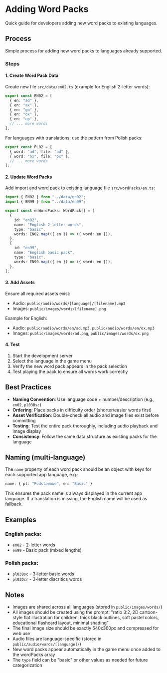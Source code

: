 # Adding Word Packs

Quick guide for developers adding new word packs to existing languages.

## Process

Simple process for adding new word packs to languages already supported.

### Steps

#### 1. Create Word Pack Data

Create new file `src/data/en02.ts` (example for English 2-letter words):

```typescript
export const EN02 = [
  { en: "ad" },
  { en: "ax" },
  { en: "go" },
  { en: "ox" },
  { en: "up" },
  // ... more words
];
```

For languages with translations, use the pattern from Polish packs:

```typescript
export const PL02 = [
  { word: "ad", file: "ad" },
  { word: "ox", file: "ox" },
  // ... more words
];
```

#### 2. Update Word Packs

Add import and word pack to existing language file `src/wordPacks/en.ts`:

```typescript
import { EN02 } from "../data/en02";
import { EN99 } from "../data/en99";

export const enWordPacks: WordPack[] = [
  {
    id: "en02",
    name: "English 2-letter words",
    type: "basic",
    words: EN02.map(({ en }) => ({ word: en })),
  },
  {
    id: "en99",
    name: "English basic pack",
    type: "basic",
    words: EN99.map(({ en }) => ({ word: en })),
  },
];
```

#### 3. Add Assets

Ensure all required assets exist:

- Audio: `public/audio/words/[language]/[filename].mp3`
- Images: `public/images/words/[filename].png`

Example for English:

- Audio: `public/audio/words/en/ad.mp3`, `public/audio/words/en/ox.mp3`
- Images: `public/images/words/ad.png`, `public/images/words/ox.png`

#### 4. Test

1. Start the development server
2. Select the language in the game menu
3. Verify the new word pack appears in the pack selection
4. Test playing the pack to ensure all words work correctly

## Best Practices

- **Naming Convention**: Use language code + number/description (e.g., `en02`, `pl03Bsc`)
- **Ordering**: Place packs in difficulty order (shorter/easier words first)
- **Asset Verification**: Double-check all audio and image files exist before committing
- **Testing**: Test the entire pack thoroughly, including audio playback and image display
- **Consistency**: Follow the same data structure as existing packs for the language

## Naming (multi-language)

The `name` property of each word pack should be an object with keys for each supported app language, e.g.:

```ts
name: { pl: "Podstawowe", en: "Basic" }
```

This ensures the pack name is always displayed in the current app language. If a translation is missing, the English name will be used as fallback.

## Examples

### English packs:

- `en02` - 2-letter words
- `en99` - Basic pack (mixed lengths)

### Polish packs:

- `pl03Bsc` - 3-letter basic words
- `pl03Dcr` - 3-letter diacritics words

## Notes

- Images are shared across all languages (stored in `public/images/words/`)
- All images should be created using the prompt: "ratio 3:2, 2D cartoon-style flat illustration for children, thick black outlines, soft pastel colors, educational flashcard layout, minimal shading"
- The final image size should be exactly 540x360px and compressed for web use
- Audio files are language-specific (stored in `public/audio/words/[language]/`)
- New word packs appear automatically in the game menu once added to the wordPacks array
- The `type` field can be "basic" or other values as needed for future categorization
